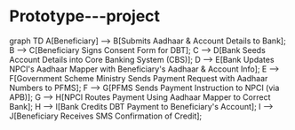 # Prototype---project
graph TD
    A[Beneficiary] --> B[Submits Aadhaar & Account Details to Bank];
    B --> C[Beneficiary Signs Consent Form for DBT];
    C --> D[Bank Seeds Account Details into Core Banking System (CBS)];
    D --> E[Bank Updates NPCI's Aadhaar Mapper with Beneficiary's Aadhaar & Account Info];
    E --> F[Government Scheme Ministry Sends Payment Request with Aadhaar Numbers to PFMS];
    F --> G[PFMS Sends Payment Instruction to NPCI (via APB)];
    G --> H[NPCI Routes Payment Using Aadhaar Mapper to Correct Bank];
    H --> I[Bank Credits DBT Payment to Beneficiary's Account];
    I --> J[Beneficiary Receives SMS Confirmation of Credit];